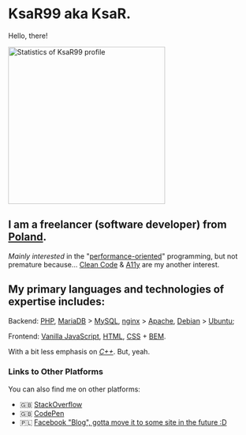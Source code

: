 # KsaR99 aka KsaR.

Hello, there!

<img alt="Statistics of KsaR99 profile" height="318" src="https://github-readme-stats.vercel.app/api?show_icons=true&theme=monokai&rank_icon=percentile&username=KsaR99&show=reviews,discussions_started,discussions_answered,prs_merged,prs_merged_percentage">

## I am a freelancer (software developer) from [Poland](https://en.wikipedia.org/wiki/Poland).

_Mainly interested_ in the "[performance-oriented](https://en.wikipedia.org/wiki/Program_optimization#)" programming, but not premature because… [Clean Code](https://en.m.wiktionary.org/wiki/clean_code#Noun) & [A11y](https://developer.mozilla.org/en-US/docs/Web/Accessibility) are my another interest.


## My primary languages and technologies of expertise includes:

Backend: [PHP](https://www.php.net/), [MariaDB](https://mariadb.org/) > [MySQL](https://www.mysql.com/), [nginx](https://nginx.org/en/) > [Apache](https://httpd.apache.org/), [Debian](https://www.debian.org/) > [Ubuntu](https://ubuntu.com/);

Frontend: [Vanilla JavaScript](https://developer.mozilla.org/en-US/docs/Web/JavaScript), [HTML](https://developer.mozilla.org/en-US/docs/Glossary/HTML5), [CSS](https://developer.mozilla.org/en-US/docs/Web/CSS) + [BEM](https://en.bem.info/methodology/quick-start/).

With a bit less emphasis on _[C++](https://cplusplus.com/)_. But, yeah.

### Links to Other Platforms

You can also find me on other platforms:
- 🇬🇧 [StackOverflow](https://stackoverflow.com/users/5304702/ksar)
- 🇬🇧 [CodePen](https://codepen.io/ksar99)
- 🇵🇱 [Facebook "Blog", gotta move it to some site in the future :D](https://www.facebook.com/ksar.ciekawostki)
